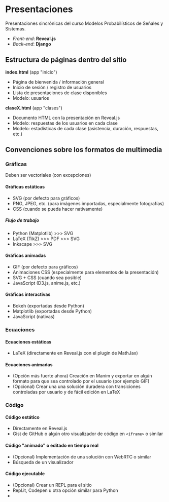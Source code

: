# Presentaciones

Presentaciones sincrónicas del curso Modelos Probabilísticos de Señales y Sistemas.

* *Front-end*: **Reveal.js**
* *Back-end*: **Django**

## Estructura de páginas dentro del sitio

**index.html** (app "inicio")

* Página de bienvenida / información general
* Inicio de sesión / registro de usuarios
* Lista de presentaciones de clase disponibles
* Modelo: usuarios

**claseX.html** (app "clases")

* Documento HTML con la presentación en Reveal.js
* Modelo: respuestas de los usuarios en cada clase
* Modelo: estadísticas de cada clase (asistencia, duración, respuestas, etc.)

## Convenciones sobre los formatos de multimedia

### Gráficas

Deben ser vectoriales (con excepciones)

#### Gráficas estáticas
- SVG (por defecto para gráficos)
- PNG, JPEG, etc. (para imágenes importadas, especialmente fotografías)
- CSS (cuando se pueda hacer nativamente)

##### Flujo de trabajo
- Python (Matplotlib) >>> SVG
- LaTeX (TikZ) >>> PDF >>> SVG
- Inkscape >>> SVG

#### Gráficas animadas
- GIF (por defecto para gráficos)
- Animaciones CSS (especialmente para elementos de la presentación)
- SVG + CSS (cuando sea posible)
- JavaScript (D3.js, anime.js, etc.)

#### Gráficas interactivas
- Bokeh (exportadas desde Python)
- Matplotlib (exportadas desde Python)
- JavaScript (nativas)

### Ecuaciones

#### Ecuaciones estáticas
- LaTeX (directamente en Reveal.js con el plugin de MathJax)

#### Ecuaciones animadas
- (Opción más fuerte ahora) Creación en Manim y exportar en algún formato para que sea controlado por el usuario (por ejemplo GIF)
- (Opcional) Crear una una solución duradera con transiciones controladas por usuario y de fácil edición en LaTeX

### Código

#### Código estático
- Directamente en Reveal.js
- Gist de GitHub o algún otro visualizador de código en `<iframe>` o similar

#### Código "animado" o editado en tiempo real
- (Opcional) Implementación de una solución con WebRTC o similar
- Búsqueda de un visualizador

#### Código ejecutable
- (Opcional) Crear un REPL para el sitio
- Repl.it, Codepen u otra opción similar para Python
- 
